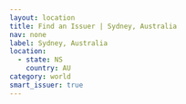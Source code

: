 ```yaml
---
layout: location
title: Find an Issuer | Sydney, Australia
nav: none
label: Sydney, Australia
location:
  - state: NS
    country: AU
category: world
smart_issuer: true
---
```

